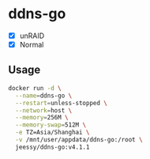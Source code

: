 # ddns-go

- [x] unRAID
- [x] Normal

## Usage

```sh
docker run -d \
  --name=ddns-go \
  --restart=unless-stopped \
  --network=host \
  --memory=256M \
  --memory-swap=512M \
  -e TZ=Asia/Shanghai \
  -v /mnt/user/appdata/ddns-go:/root \
  jeessy/ddns-go:v4.1.1
```
